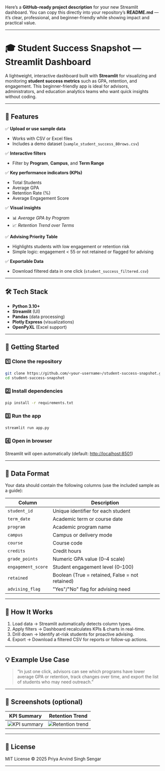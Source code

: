Here’s a **GitHub-ready project description** for your new Streamlit dashboard.
You can copy this directly into your repository’s **README.md** — it’s clear, professional, and beginner-friendly while showing impact and practical value.

---

# 🎓 Student Success Snapshot — Streamlit Dashboard

A lightweight, interactive dashboard built with **Streamlit** for visualizing and monitoring **student success metrics** such as GPA, retention, and engagement.
This beginner-friendly app is ideal for advisors, administrators, and education analytics teams who want quick insights without coding.

---

## 🌟 Features

✅ **Upload or use sample data**

* Works with CSV or Excel files
* Includes a demo dataset (`sample_student_success_80rows.csv`)

✅ **Interactive filters**

* Filter by **Program**, **Campus**, and **Term Range**

✅ **Key performance indicators (KPIs)**

* Total Students
* Average GPA
* Retention Rate (%)
* Average Engagement Score

✅ **Visual insights**

* 📊 *Average GPA by Program*
* 📈 *Retention Trend over Terms*

✅ **Advising Priority Table**

* Highlights students with low engagement or retention risk
* Simple logic: engagement < 55 or not retained or flagged for advising

✅ **Exportable Data**

* Download filtered data in one click (`student_success_filtered.csv`)

---

## 🛠️ Tech Stack

* **Python 3.10+**
* **Streamlit** (UI)
* **Pandas** (data processing)
* **Plotly Express** (visualizations)
* **OpenPyXL** (Excel support)

---

## 🚀 Getting Started

### 1️⃣ Clone the repository

```bash
git clone https://github.com/<your-username>/student-success-snapshot.git
cd student-success-snapshot
```

### 2️⃣ Install dependencies

```bash
pip install -r requirements.txt
```

### 3️⃣ Run the app

```bash
streamlit run app.py
```

### 4️⃣ Open in browser

Streamlit will open automatically (default: [http://localhost:8501](http://localhost:8501))

---

## 📂 Data Format

Your data should contain the following columns (use the included sample as a guide):

| Column             | Description                                     |
| ------------------ | ----------------------------------------------- |
| `student_id`       | Unique identifier for each student              |
| `term_date`        | Academic term or course date                    |
| `program`          | Academic program name                           |
| `campus`           | Campus or delivery mode                         |
| `course`           | Course code                                     |
| `credits`          | Credit hours                                    |
| `grade_points`     | Numeric GPA value (0–4 scale)                   |
| `engagement_score` | Student engagement level (0–100)                |
| `retained`         | Boolean (True = retained, False = not retained) |
| `advising_flag`    | "Yes"/"No" flag for advising need               |

---

## 🧠 How It Works

1. Load data → Streamlit automatically detects column types.
2. Apply filters → Dashboard recalculates KPIs & charts in real-time.
3. Drill down → Identify at-risk students for proactive advising.
4. Export → Download a filtered CSV for reports or follow-up actions.

---

## 💡 Example Use Case

> “In just one click, advisors can see which programs have lower average GPA or retention, track changes over time, and export the list of students who may need outreach.”

---

## 📸 Screenshots (optional)

| KPI Summary                                 | Retention Trend                                     |
| ------------------------------------------- | --------------------------------------------------- |
| ![KPI summary](screenshots/kpi_summary.png) | ![Retention trend](screenshots/retention_trend.png) |

---

## 📜 License

MIT License © 2025 Priya Arvind Singh Sengar

---

